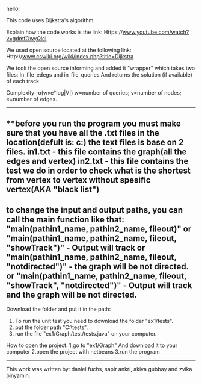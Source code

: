 hello!

This code uses Dijkstra's algorithm.

Explain how the code works is the link: Https://www.youtube.com/watch?v=gdmfOwyQlcI

We used open source located at the following link: Http://www.cswiki.org/wiki/index.php?title=Dijkstra

We took the open source informing and added it "wrapper" which takes two files: In_file_edegs and in_file_queries
And returns the solution (if available) of each track

Complexity -o(w*v*e*log|V|)
w=number of queries; v=number of nodes; e=number of edges.

----------------------------------------------------------------------------------------
**before you run the program you must make sure that you have all the .txt files in the location(defult is: c:\)
the text files is base on 2 files.
in1.txt - this file contains the graph(all the edges and vertex)
in2.txt - this file contains the test we do in order to check what is the shortest from vertex to vertex without spesific vertex(AKA "black list")
----------------------------------------------------------------------------------------
to change the input and output paths, you can call the main function like that:
"main(pathin1_name, pathin2_name, fileout)"
or
"main(pathin1_name, pathin2_name, fileout, "showTrack")" - Output will track
or
"main(pathin1_name, pathin2_name, fileout, "notdirected")" - the graph will be not directed.
or
"main(pathin1_name, pathin2_name, fileout, "showTrack", "notdirected")" - Output will track and the graph will be not directed.
----------------------------------------------------------------------------------------
Download the folder and put it in the path:
1. To run the unit test you need to download the folder "ex1/tests".
2. put the folder path "C:\tests".
3. run the file "ex1/Graph/test/tests.java" on your computer.


How to open the project:
1.go to "ex1/Graph" And download it to your computer
2.open the project with netbeans
3.run the program

----------------------------------------------------------------------------------------

This work was written by:
daniel fuchs, sapir ankri, akiva gubbay and zvika binyamin.
